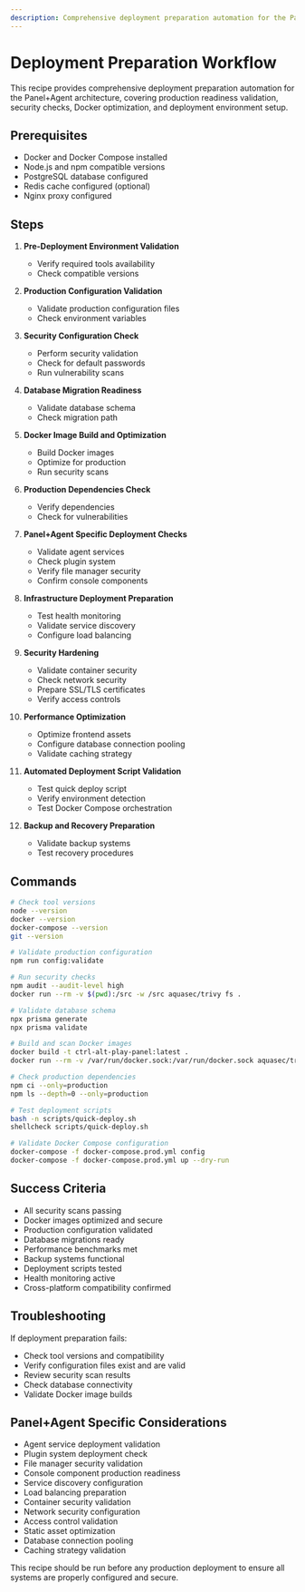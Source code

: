 ```yaml
---
description: Comprehensive deployment preparation automation for the Panel+Agent architecture
---
```


# Deployment Preparation Workflow

This recipe provides comprehensive deployment preparation automation for the Panel+Agent architecture, covering production readiness validation, security checks, Docker optimization, and deployment environment setup.

## Prerequisites

- Docker and Docker Compose installed
- Node.js and npm compatible versions
- PostgreSQL database configured
- Redis cache configured (optional)
- Nginx proxy configured

## Steps

1. **Pre-Deployment Environment Validation**
   - Verify required tools availability
   - Check compatible versions

2. **Production Configuration Validation**
   - Validate production configuration files
   - Check environment variables

3. **Security Configuration Check**
   - Perform security validation
   - Check for default passwords
   - Run vulnerability scans

4. **Database Migration Readiness**
   - Validate database schema
   - Check migration path

5. **Docker Image Build and Optimization**
   - Build Docker images
   - Optimize for production
   - Run security scans

6. **Production Dependencies Check**
   - Verify dependencies
   - Check for vulnerabilities

7. **Panel+Agent Specific Deployment Checks**
   - Validate agent services
   - Check plugin system
   - Verify file manager security
   - Confirm console components

8. **Infrastructure Deployment Preparation**
   - Test health monitoring
   - Validate service discovery
   - Configure load balancing

9. **Security Hardening**
   - Validate container security
   - Check network security
   - Prepare SSL/TLS certificates
   - Verify access controls

10. **Performance Optimization**
    - Optimize frontend assets
    - Configure database connection pooling
    - Validate caching strategy

11. **Automated Deployment Script Validation**
    - Test quick deploy script
    - Verify environment detection
    - Test Docker Compose orchestration

12. **Backup and Recovery Preparation**
    - Validate backup systems
    - Test recovery procedures

## Commands

```bash
# Check tool versions
node --version
docker --version
docker-compose --version
git --version

# Validate production configuration
npm run config:validate

# Run security checks
npm audit --audit-level high
docker run --rm -v $(pwd):/src -w /src aquasec/trivy fs .

# Validate database schema
npx prisma generate
npx prisma validate

# Build and scan Docker images
docker build -t ctrl-alt-play-panel:latest .
docker run --rm -v /var/run/docker.sock:/var/run/docker.sock aquasec/trivy image ctrl-alt-play-panel:latest

# Check production dependencies
npm ci --only=production
npm ls --depth=0 --only=production

# Test deployment scripts
bash -n scripts/quick-deploy.sh
shellcheck scripts/quick-deploy.sh

# Validate Docker Compose configuration
docker-compose -f docker-compose.prod.yml config
docker-compose -f docker-compose.prod.yml up --dry-run
```

## Success Criteria

- All security scans passing
- Docker images optimized and secure
- Production configuration validated
- Database migrations ready
- Performance benchmarks met
- Backup systems functional
- Deployment scripts tested
- Health monitoring active
- Cross-platform compatibility confirmed

## Troubleshooting

If deployment preparation fails:
- Check tool versions and compatibility
- Verify configuration files exist and are valid
- Review security scan results
- Check database connectivity
- Validate Docker image builds

## Panel+Agent Specific Considerations

- Agent service deployment validation
- Plugin system deployment check
- File manager security validation
- Console component production readiness
- Service discovery configuration
- Load balancing preparation
- Container security validation
- Network security configuration
- Access control validation
- Static asset optimization
- Database connection pooling
- Caching strategy validation

This recipe should be run before any production deployment to ensure all systems are properly configured and secure.
